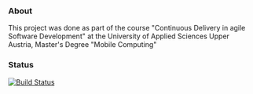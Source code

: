 ### About

This project was done as part of the course "Continuous Delivery in agile Software Development" at the University of Applied Sciences Upper Austria, Master's Degree "Mobile Computing"

### Status

[![Build Status](https://travis-ci.com/schnegl/go_product_api.svg?branch=master)](https://travis-ci.com/schnegl/go_product_api)